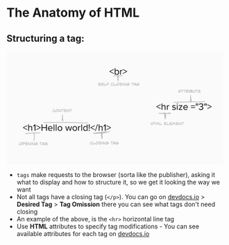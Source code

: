 # The Anatomy of HTML

## Structuring a tag:
<img src="StructuringTags.png" width="500"/>

* `tags` make requests to the browser (sorta like the publisher), asking it what to display and how to structure it, so we get it looking the way we want
* Not all tags have a closing tag (`</p>`). You can go on [devdocs.io](https://devdocs.io/) > **Desired Tag** > **Tag Omission** there you can see what tags don't need closing
* An example of the above, is the `<hr>` horizontal line tag
* Use **HTML** attributes to specify tag modifications - You can see available attributes for each tag on [devdocs.io](https://devdocs.io/)